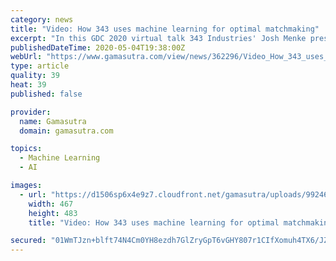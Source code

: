 ```yaml
---
category: news
title: "Video: How 343 uses machine learning for optimal matchmaking"
excerpt: "In this GDC 2020 virtual talk 343 Industries' Josh Menke presents TrueMatch, a new matchmaking approach that lets devs use machine learning to automatically optimize for desired metrics in real-time."
publishedDateTime: 2020-05-04T19:38:00Z
webUrl: "https://www.gamasutra.com/view/news/362296/Video_How_343_uses_machine_learning_for_optimal_matchmaking.php"
type: article
quality: 39
heat: 39
published: false

provider:
  name: Gamasutra
  domain: gamasutra.com

topics:
  - Machine Learning
  - AI

images:
  - url: "https://d1506sp6x4e9z7.cloudfront.net/gamasutra/uploads/992467.jpg"
    width: 467
    height: 483
    title: "Video: How 343 uses machine learning for optimal matchmaking"

secured: "01WmTJzn+blft74N4Cm0YH8ezdh7GlZryGpT6vGHY807r1CIfXomuh4TX6/JZZuuuHXKtTEdiRzi7JwJBS6aePEGeh3ipn3y7pDsx/1g4J5myUOePwb0Y5vgeTAUXb6CbgL1/J80rObhHDg5QjnyhsI5C6EYYkBFzccbzaVKjAQtZGuCXzCTLKahwrEW11sMHKNtG5DIXXhvIyHzhfJaEnzW0gl+BJVl4N1gxBgWTy5/SliZb54JKSGYX5iaRaV/gVbfu6OWd6wLS5TLaA0tRDW2xMsN7KqC/FVgA8KcAkQDyOJnYD6RzCw52zyiTDHW;bzwPt4bf8CZjvsH5R49xfw=="
---
```



